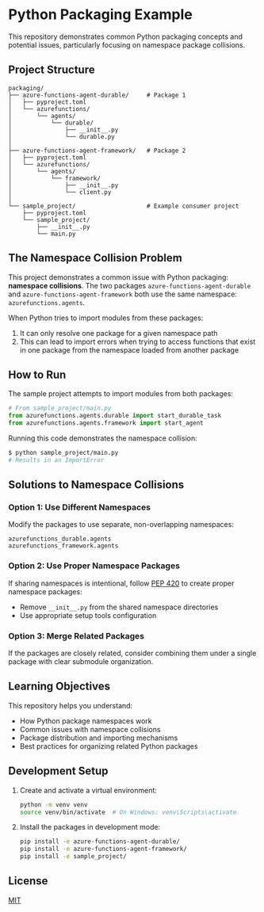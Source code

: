 # Python Packaging Example

This repository demonstrates common Python packaging concepts and potential issues, particularly focusing on namespace package collisions.

## Project Structure

```
packaging/
├── azure-functions-agent-durable/     # Package 1
│   ├── pyproject.toml
│   └── azurefunctions/
│       └── agents/
│           └── durable/
│               ├── __init__.py
│               └── durable.py
│
├── azure-functions-agent-framework/   # Package 2
│   ├── pyproject.toml
│   └── azurefunctions/
│       └── agents/
│           └── framework/
│               ├── __init__.py
│               └── client.py
│
└── sample_project/                    # Example consumer project
    ├── pyproject.toml
    └── sample_project/
        ├── __init__.py
        └── main.py
```

## The Namespace Collision Problem

This project demonstrates a common issue with Python packaging: **namespace collisions**. The two packages `azure-functions-agent-durable` and `azure-functions-agent-framework` both use the same namespace: `azurefunctions.agents`.

When Python tries to import modules from these packages:
1. It can only resolve one package for a given namespace path
2. This can lead to import errors when trying to access functions that exist in one package from the namespace loaded from another package

## How to Run

The sample project attempts to import modules from both packages:

```python
# From sample_project/main.py
from azurefunctions.agents.durable import start_durable_task
from azurefunctions.agents.framework import start_agent
```

Running this code demonstrates the namespace collision:

```bash
$ python sample_project/main.py
# Results in an ImportError
```

## Solutions to Namespace Collisions

### Option 1: Use Different Namespaces

Modify the packages to use separate, non-overlapping namespaces:

```
azurefunctions_durable.agents
azurefunctions_framework.agents
```

### Option 2: Use Proper Namespace Packages

If sharing namespaces is intentional, follow [PEP 420](https://www.python.org/dev/peps/pep-0420/) to create proper namespace packages:
- Remove `__init__.py` from the shared namespace directories
- Use appropriate setup tools configuration

### Option 3: Merge Related Packages

If the packages are closely related, consider combining them under a single package with clear submodule organization.

## Learning Objectives

This repository helps you understand:
- How Python package namespaces work
- Common issues with namespace collisions
- Package distribution and importing mechanisms
- Best practices for organizing related Python packages

## Development Setup

1. Create and activate a virtual environment:
   ```bash
   python -m venv venv
   source venv/bin/activate  # On Windows: venv\Scripts\activate
   ```

2. Install the packages in development mode:
   ```bash
   pip install -e azure-functions-agent-durable/
   pip install -e azure-functions-agent-framework/
   pip install -e sample_project/
   ```

## License

[MIT](LICENSE)
